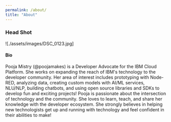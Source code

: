 ```yaml
---
permalink: /about/
title: "About"
---
```

### Head Shot 
![./assets/images/DSC_0123.jpg]

#### Bio
Pooja Mistry (@poojamakes) is a Developer Advocate for the IBM Cloud Platform. She works on expanding the reach of IBM's technology to the developer community. Her area of interest includes prototyping with Node-RED, analyzing data, creating custom models with AI/ML services, NLU/NLP, building chatbots, and using open source libraries and SDKs to develop fun and exciting projects! Pooja is passionate about the intersection of technology and the community. She loves to learn, teach, and share her knowledge with the developer ecosystem. She strongly believes in helping new technologists get up and running with technology and feel confident in their abilities to make!
